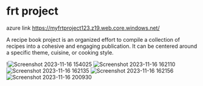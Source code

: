 # frt project
azure link https://myfrtproject123.z19.web.core.windows.net/

A recipe book project is an organized effort to compile a collection of recipes into a cohesive and engaging publication. It can be centered around a specific theme, cuisine, or cooking style.


!![Screenshot 2023-11-16 154025](https://github.com/Akashvallamkonda/Frt-project1/assets/142730770/866b015e-ac69-438c-8868-813b31036b6e)
![Screenshot 2023-11-16 162110](https://github.com/Akashvallamkonda/Frt-project1/assets/142730770/7dd2c285-7d52-4006-a7bc-61cfbc2e86b0)
![Screenshot 2023-11-16 162135](https://github.com/Akashvallamkonda/Frt-project1/assets/142730770/ba15cbeb-be78-4852-a709-7f3664430e96)
![Screenshot 2023-11-16 162156](https://github.com/Akashvallamkonda/Frt-project1/assets/142730770/6254dc6a-330c-4c90-9726-389fd4a761ff)
![Screenshot 2023-11-16 200930](https://github.com/Akashvallamkonda/Frt-project1/assets/142730770/4130ee76-405b-44eb-af44-4f6727f07bc0)
